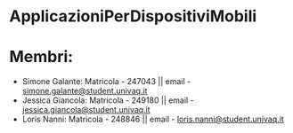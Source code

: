 # ApplicazioniPerDispositiviMobili

# Membri:
- Simone Galante: Matricola - 247043 || email - simone.galante@student.univaq.it
- Jessica Giancola: Matricola - 249180 || email - jessica.giancola@student.univaq.it
- Loris Nanni: Matricola - 248846 || email - loris.nanni@student.univaq.it

